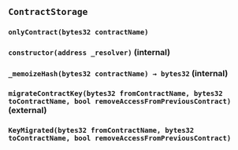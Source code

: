 ## `ContractStorage`

### `onlyContract(bytes32 contractName)`

### `constructor(address _resolver)` (internal)

### `_memoizeHash(bytes32 contractName) → bytes32` (internal)

### `migrateContractKey(bytes32 fromContractName, bytes32 toContractName, bool removeAccessFromPreviousContract)` (external)

### `KeyMigrated(bytes32 fromContractName, bytes32 toContractName, bool removeAccessFromPreviousContract)`
